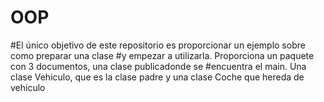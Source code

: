# OOP
#El único objetivo de este repositorio es proporcionar un ejemplo sobre como preparar una clase
#y empezar a utilizarla. Proporciona un paquete con 3 documentos, una clase publicadonde se
#encuentra el main. Una clase Vehiculo, que es la clase padre y una clase Coche que hereda de vehiculo
